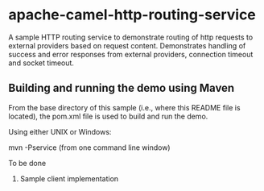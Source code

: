 # apache-camel-http-routing-service
A sample HTTP routing service to demonstrate routing of http requests to external providers based on request content. 
Demonstrates handling of success and error responses from external providers, connection timeout and socket timeout.

Building and running the demo using Maven
-----------------------------------------
From the base directory of this sample (i.e., where this README file is
located), the pom.xml file is used to build and run the demo.

Using either UNIX or Windows:

  mvn -Pservice  (from one command line window)
  
  To be done
  
  1. Sample client implementation
